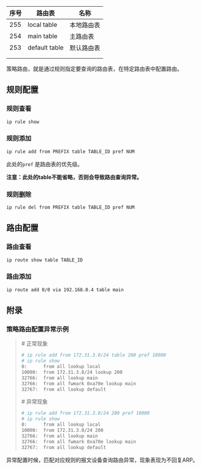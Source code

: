| 序号 | 路由表        | 名称       |
| ---- | ------------- | ---------- |
| 255  | local table   | 本地路由表 |
| 254  | main table    | 主路由表   |
| 253  | default table | 默认路由表 |
|      |               |            |
|      |               |            |



策略路由，就是通过规则指定要查询的路由表，在特定路由表中配置路由。



## 规则配置

### 规则查看

```bash
ip rule show
```

### 规则添加

```bash
ip rule add from PREFIX table TABLE_ID pref NUM
```

此处的`pref` 是路由表的优先级。

**注意：此处的table不能省略，否则会导致路由查询异常。**

### 规则删除

```bash
ip rule del from PREFIX table TABLE_ID pref NUM
```



## 路由配置

### 路由查看

```bash
ip route show table TABLE_ID
```

### 路由添加

```bash
ip route add 0/0 via 192.168.0.4 table main
```



## 附录

### 策略路由配置异常示例

> \# 正常现象
>
> ```bash
> # ip rule add from 172.31.3.0/24 table 200 pref 10000
> # ip rule show
> 0:      from all lookup local 
> 10000:  from 172.31.3.0/24 lookup 200 
> 32766:  from all lookup main 
> 32766:  from all fwmark 0xa70e lookup main 
> 32767:  from all lookup default 
> ```
>
> \# 异常现象
>
> ```bash
> # ip rule add from 172.31.3.0/24 200 pref 10000
> # ip rule show 
> 0:      from all lookup local 
> 10000:  from 172.31.3.0/24 200
> 32766:  from all lookup main 
> 32766:  from all fwmark 0xa70e lookup main 
> 32767:  from all lookup default 
> ```

异常配置时候，匹配对应规则的报文设备查询路由异常，现象表现为不回复ARP。
